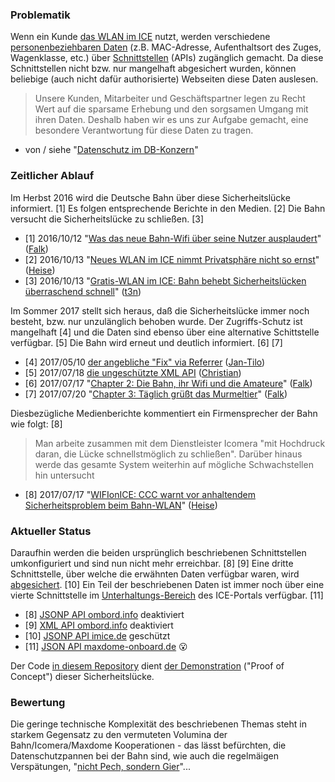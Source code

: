 ### Problematik

Wenn ein Kunde [das WLAN im ICE](https://inside.bahn.de/wifionice-wlan-ice-login/) nutzt, werden verschiedene [personenbeziehbaren Daten](https://de.wikipedia.org/wiki/Personenbezogene_Daten) (z.B. MAC-Adresse, Aufenthaltsort des Zuges, Wagenklasse, etc.) &uuml;ber [Schnittstellen](https://de.wikipedia.org/wiki/Programmierschnittstelle) (APIs) zug&auml;nglich gemacht.
Da diese Schnittstellen nicht bzw. nur mangelhaft abgesichert wurden, k&ouml;nnen beliebige (auch nicht daf&uuml;r authorisierte) Webseiten diese Daten auslesen.

> Unsere Kunden, Mitarbeiter und Geschäftspartner legen zu Recht Wert auf die sparsame Erhebung und den sorgsamen Umgang mit ihren Daten. Deshalb haben wir es uns zur Aufgabe gemacht, eine besondere Verantwortung für diese Daten zu tragen.

- von / siehe "[Datenschutz im DB-Konzern](http://www.deutschebahn.com/de/konzern/datenschutz/vorstellung_datenschutz.html)"

### Zeitlicher Ablauf

Im Herbst 2016 wird die Deutsche Bahn &uuml;ber diese Sicherheitsl&uuml;cke informiert. [1]
Es folgen entsprechende Berichte in den Medien. [2]
Die Bahn versucht die Sicherheitslücke zu schlie&szlig;en. [3]

- [1] 2016/10/12 "[Was das neue Bahn-Wifi über seine Nutzer ausplaudert](http://hannover.ccc.de/~nexus/dbwifi/index.html)" ([Falk](https://twitter.com/Nexus511))
- [2] 2016/10/13 "[Neues WLAN im ICE nimmt Privatsphäre nicht so ernst](https://www.heise.de/security/meldung/Neues-WLAN-im-ICE-nimmt-Privatsphaere-nicht-so-ernst-3348317.html)" ([Heise](https://www.heise.de/security/news/))
- [3] 2016/10/13 "[Gratis-WLAN im ICE: Bahn behebt Sicherheitslücken überraschend schnell](http://t3n.de/news/kostenloses-wlan-ice-deutsche-bahn-fehler-755097/)" ([t3n](http://t3n.de/news/))

Im Sommer 2017 stellt sich heraus, da&szlig; die Sicherheitsl&uuml;cke immer noch besteht, bzw. nur unzul&auml;nglich behoben wurde.
Der Zugriffs-Schutz ist mangelhaft [4] und die Daten sind ebenso &uuml;ber eine alternative Schittstelle verf&uuml;gbar. [5]
Die Bahn wird erneut und deutlich informiert. [6] [7]

- [4] 2017/05/10 [der angebliche "Fix" via Referrer](https://twitter.com/jatiki/status/862360786097893376) ([Jan-Tilo](https://twitter.com/jatiki))
- [5] 2017/07/18 [die ungeschützte XML API](https://twitter.com/resciscosilenda/status/887191467629981696) ([Christian](https://twitter.com/resciscosilenda))
- [6] 2017/07/17 "[Chapter 2: Die Bahn, ihr Wifi und die Amateure](http://hannover.ccc.de/~nexus/dbwifi/chapter2.html)" ([Falk](https://twitter.com/Nexus511))
- [7] 2017/07/20 "[Chapter 3: Täglich grüßt das Murmeltier](http://hannover.ccc.de/~nexus/dbwifi/chapter3.html)" ([Falk](https://twitter.com/Nexus511))

Diesbez&uuml;gliche Medienberichte kommentiert ein Firmensprecher der Bahn wie folgt: [8]

> Man arbeite zusammen mit dem Dienstleister Icomera "mit Hochdruck daran, die Lücke schnellstmöglich zu schließen". Darüber hinaus werde das gesamte System weiterhin auf mögliche Schwachstellen hin untersucht

- [8] 2017/07/17 "[WIFIonICE: CCC warnt vor anhaltendem Sicherheitsproblem beim Bahn-WLAN](https://www.heise.de/newsticker/meldung/WIFIonICE-CCC-warnt-vor-anhaltendem-Sicherheitsproblem-beim-Bahn-WLAN-3773839.html)" ([Heise](https://www.heise.de/security/news/))

### Aktueller Status

Daraufhin werden die beiden urspr&uuml;nglich beschriebenen Schnittstellen umkonfiguriert und sind nun nicht mehr erreichbar. [8] [9]
Eine dritte Schnittstelle, &uuml;ber welche die erw&auml;hnten Daten verf&uuml;gbar waren, wird [abgesichert](https://en.wikipedia.org/wiki/Cross-origin_resource_sharing#Response_headers). [10]
Ein Teil der beschriebenen Daten ist immer noch &uuml;ber eine vierte Schnittstelle im [Unterhaltungs-Bereich](https://inside.bahn.de/maxdome-onboard-ice/) des ICE-Portals verf&uuml;gbar. [11]

- [8] [JSONP API ombord.info](https://www.ombord.info/api/jsonp/position/?callback=console.log) deaktiviert
- [9] [XML API ombord.info](https://www.ombord.info/api/xml/position/) deaktiviert
- [10] [JSONP API imice.de](http://portal.imice.de/api1/rs/status) gesch&uuml;tzt
- [11] [JSON API maxdome-onboard.de](https://skidbladnir.maxdome-onboard.de/api/v1/info/trainenvironmentdata) :open_mouth:

Der Code [in diesem Repository](https://github.com/hacker-bastl/omboard) dient [der Demonstration](https://hacker-bastl.github.io/omboard/) ("Proof of Concept") dieser Sicherheitsl&uuml;cke.

### Bewertung

Die geringe technische Komplexit&auml;t des beschriebenen Themas steht in starkem Gegensatz zu den vermuteten Volumina der Bahn/Icomera/Maxdome Kooperationen - das l&auml;sst bef&uuml;rchten, die Datenschutzpannen bei der Bahn sind, wie auch die regelm&auml;igen Versp&auml;tungen, "[nicht Pech, sondern Gier](https://www.omnisophie.com/dd288-bahnverspaetungen-sind-nicht-pech-sondern-gier-maerz-2017/)"...
